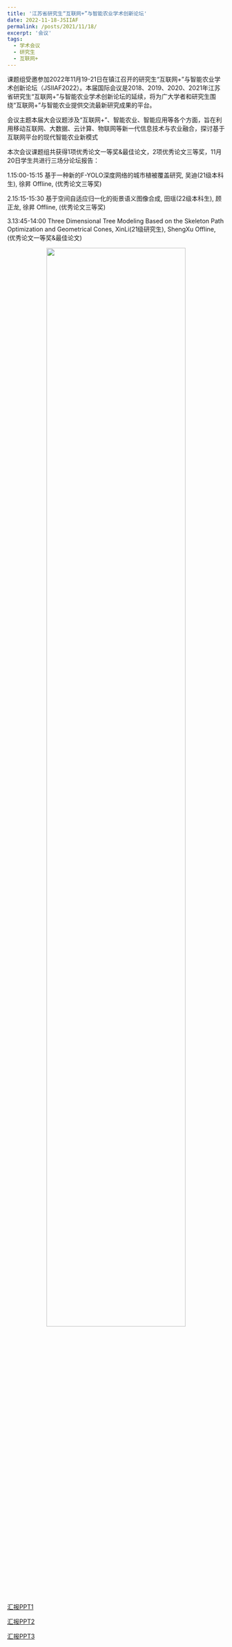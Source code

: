 ```yaml
---
title: '江苏省研究生“互联网+”与智能农业学术创新论坛'
date: 2022-11-18-JSIIAF
permalink: /posts/2021/11/18/
excerpt: '会议'
tags:
  - 学术会议
  - 研究生
  - 互联网+
---
```


课题组受邀参加2022年11月19-21日在镇江召开的研究生“互联网+”与智能农业学术创新论坛（JSIIAF2022）。本届国际会议是2018、2019、2020、2021年江苏省研究生“互联网+”与智能农业学术创新论坛的延续，将为广大学者和研究生围绕“互联网+”与智能农业提供交流最新研究成果的平台。

会议主题本届大会议题涉及“互联网+”、智能农业、智能应用等各个方面，旨在利用移动互联网、大数据、云计算、物联网等新一代信息技术与农业融合，探讨基于互联网平台的现代智能农业新模式

本次会议课题组共获得1项优秀论文一等奖&最佳论文，2项优秀论文三等奖，11月20日学生共进行三场分论坛报告：

1.15:00-15:15 基于一种新的F-YOLO深度网络的城市植被覆盖研究, 吴迪(21级本科生), 徐昇 Offline, (优秀论文三等奖)

2.15:15-15:30 基于空间自适应归一化的街景语义图像合成, 田瑶(22级本科生), 顾正龙, 徐昇 Offline, (优秀论文三等奖)

3.13:45-14:00 Three Dimensional Tree Modeling Based on the Skeleton Path Optimization and Geometrical Cones, XinLi(21级研究生), ShengXu  Offline, (优秀论文一等奖&最佳论文)



<div align="center" class="suit">
     	<img src='/images/2022JSIIAF_1.jpg' width="80%"> 
</div>


[汇报PPT1](http://lostagex.github.io/files/2022-11-18-JSIIAF_3.pdf)

[汇报PPT2](http://lostagex.github.io/files/2022-11-18-JSIIAF_2.pdf)

[汇报PPT3](http://lostagex.github.io/files/2022-11-18-JSIIAF_1.pdf)





